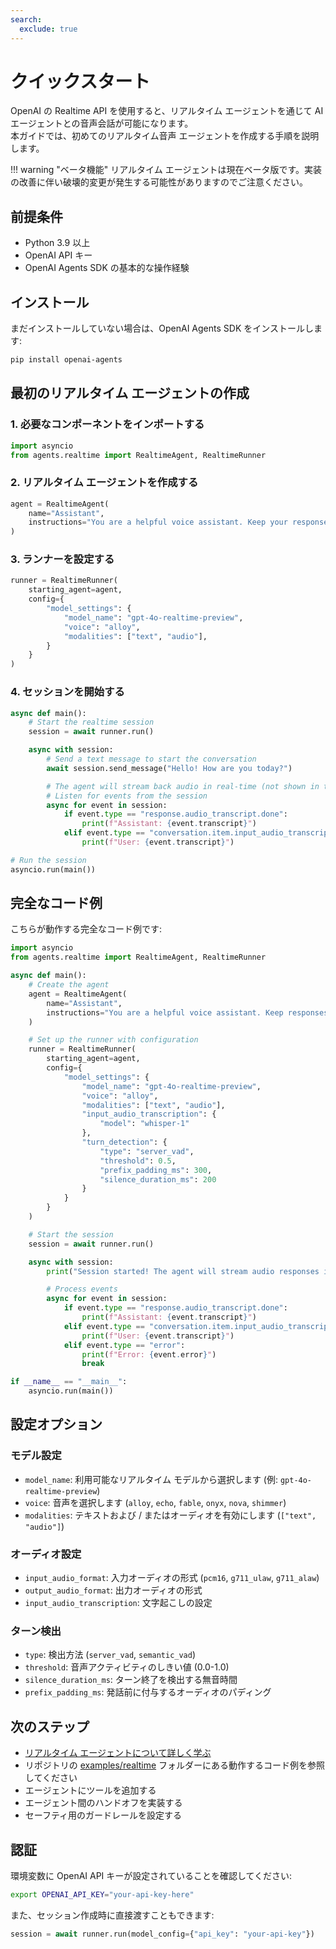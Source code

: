 ```yaml
---
search:
  exclude: true
---
```

# クイックスタート

OpenAI の Realtime API を使用すると、リアルタイム エージェントを通じて AI エージェントとの音声会話が可能になります。  
本ガイドでは、初めてのリアルタイム音声 エージェントを作成する手順を説明します。

!!! warning "ベータ機能"
リアルタイム エージェントは現在ベータ版です。実装の改善に伴い破壊的変更が発生する可能性がありますのでご注意ください。

## 前提条件

-   Python 3.9 以上  
-   OpenAI API キー  
-   OpenAI Agents SDK の基本的な操作経験  

## インストール

まだインストールしていない場合は、OpenAI Agents SDK をインストールします:

```bash
pip install openai-agents
```

## 最初のリアルタイム エージェントの作成

### 1. 必要なコンポーネントをインポートする

```python
import asyncio
from agents.realtime import RealtimeAgent, RealtimeRunner
```

### 2. リアルタイム エージェントを作成する

```python
agent = RealtimeAgent(
    name="Assistant",
    instructions="You are a helpful voice assistant. Keep your responses conversational and friendly.",
)
```

### 3. ランナーを設定する

```python
runner = RealtimeRunner(
    starting_agent=agent,
    config={
        "model_settings": {
            "model_name": "gpt-4o-realtime-preview",
            "voice": "alloy",
            "modalities": ["text", "audio"],
        }
    }
)
```

### 4. セッションを開始する

```python
async def main():
    # Start the realtime session
    session = await runner.run()

    async with session:
        # Send a text message to start the conversation
        await session.send_message("Hello! How are you today?")

        # The agent will stream back audio in real-time (not shown in this example)
        # Listen for events from the session
        async for event in session:
            if event.type == "response.audio_transcript.done":
                print(f"Assistant: {event.transcript}")
            elif event.type == "conversation.item.input_audio_transcription.completed":
                print(f"User: {event.transcript}")

# Run the session
asyncio.run(main())
```

## 完全なコード例

こちらが動作する完全なコード例です:

```python
import asyncio
from agents.realtime import RealtimeAgent, RealtimeRunner

async def main():
    # Create the agent
    agent = RealtimeAgent(
        name="Assistant",
        instructions="You are a helpful voice assistant. Keep responses brief and conversational.",
    )

    # Set up the runner with configuration
    runner = RealtimeRunner(
        starting_agent=agent,
        config={
            "model_settings": {
                "model_name": "gpt-4o-realtime-preview",
                "voice": "alloy",
                "modalities": ["text", "audio"],
                "input_audio_transcription": {
                    "model": "whisper-1"
                },
                "turn_detection": {
                    "type": "server_vad",
                    "threshold": 0.5,
                    "prefix_padding_ms": 300,
                    "silence_duration_ms": 200
                }
            }
        }
    )

    # Start the session
    session = await runner.run()

    async with session:
        print("Session started! The agent will stream audio responses in real-time.")

        # Process events
        async for event in session:
            if event.type == "response.audio_transcript.done":
                print(f"Assistant: {event.transcript}")
            elif event.type == "conversation.item.input_audio_transcription.completed":
                print(f"User: {event.transcript}")
            elif event.type == "error":
                print(f"Error: {event.error}")
                break

if __name__ == "__main__":
    asyncio.run(main())
```

## 設定オプション

### モデル設定

-   `model_name`: 利用可能なリアルタイム モデルから選択します (例: `gpt-4o-realtime-preview`)
-   `voice`: 音声を選択します (`alloy`, `echo`, `fable`, `onyx`, `nova`, `shimmer`)
-   `modalities`: テキストおよび / またはオーディオを有効にします (`["text", "audio"]`)

### オーディオ設定

-   `input_audio_format`: 入力オーディオの形式 (`pcm16`, `g711_ulaw`, `g711_alaw`)
-   `output_audio_format`: 出力オーディオの形式
-   `input_audio_transcription`: 文字起こしの設定

### ターン検出

-   `type`: 検出方法 (`server_vad`, `semantic_vad`)
-   `threshold`: 音声アクティビティのしきい値 (0.0-1.0)
-   `silence_duration_ms`: ターン終了を検出する無音時間
-   `prefix_padding_ms`: 発話前に付与するオーディオのパディング

## 次のステップ

-   [リアルタイム エージェントについて詳しく学ぶ](guide.md)
-   リポジトリの [examples/realtime](https://github.com/openai/openai-agents-python/tree/main/examples/realtime) フォルダーにある動作するコード例を参照してください
-   エージェントにツールを追加する
-   エージェント間のハンドオフを実装する
-   セーフティ用のガードレールを設定する

## 認証

環境変数に OpenAI API キーが設定されていることを確認してください:

```bash
export OPENAI_API_KEY="your-api-key-here"
```

また、セッション作成時に直接渡すこともできます:

```python
session = await runner.run(model_config={"api_key": "your-api-key"})
```